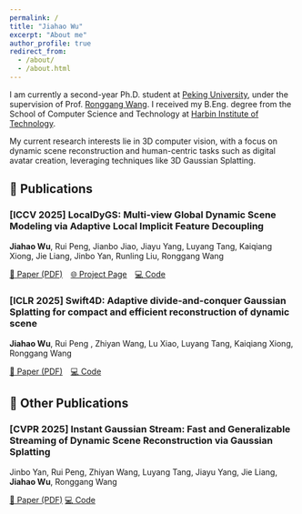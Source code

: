 ```yaml
---
permalink: /
title: "Jiahao Wu"
excerpt: "About me"
author_profile: true
redirect_from: 
  - /about/
  - /about.html
---
```


I am currently a second-year Ph.D. student at [Peking University](https://www.pku.edu.cn/), under the supervision of Prof. [Ronggang Wang](https://www.ece.pku.edu.cn/info/1073/2562.htm). I received my B.Eng. degree from the School of Computer Science and Technology at [Harbin Institute of Technology](https://www.hit.edu.cn/).

My current research interests lie in 3D computer vision, with a focus on dynamic scene reconstruction and human-centric tasks such as digital avatar creation, leveraging techniques like 3D Gaussian Splatting.

## 📄 Publications

### [ICCV 2025] LocalDyGS: Multi-view Global Dynamic Scene Modeling via Adaptive Local Implicit Feature Decoupling  
**Jiahao Wu**, Rui Peng, Jianbo Jiao, Jiayu Yang, Luyang Tang, Kaiqiang Xiong, Jie Liang, Jinbo Yan, Runling Liu, Ronggang Wang

[📄 Paper (PDF)]() [🌐 Project Page](https://wujh2001.github.io/LocalDyGS) [💻 Code](https://github.com/WuJH2001/LocalDyGS/tree/main)

###  [ICLR 2025]  Swift4D: Adaptive divide-and-conquer Gaussian Splatting for compact and efficient reconstruction of dynamic scene
**Jiahao Wu**, Rui Peng , Zhiyan Wang, Lu Xiao, Luyang Tang, Kaiqiang Xiong, Ronggang Wang

[📄 Paper (PDF)](https://arxiv.org/abs/2503.12307) [💻 Code](https://github.com/WuJH2001/swift4d)

## 📄 Other Publications

### [CVPR 2025] Instant Gaussian Stream: Fast and Generalizable Streaming of Dynamic Scene Reconstruction via Gaussian Splatting
Jinbo Yan, Rui Peng, Zhiyan Wang, Luyang Tang, Jiayu Yang, Jie Liang, **Jiahao Wu**, Ronggang Wang

[📄 Paper (PDF)](https://arxiv.org/pdf/2503.16979) [💻 Code](https://github.com/yjb6/IGS)
